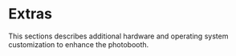 # Extras

This sections describes additional hardware and operating system customization to enhance the photobooth.
